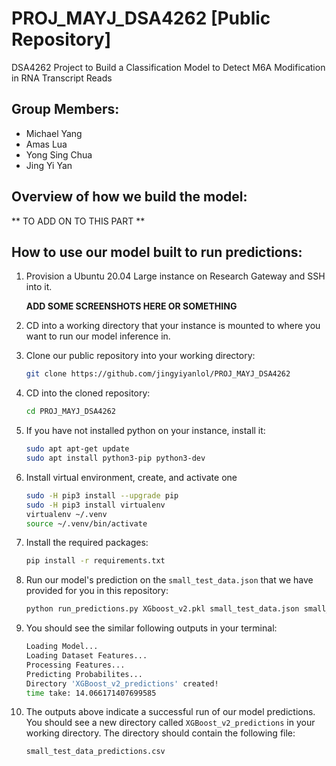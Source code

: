 # PROJ_MAYJ_DSA4262 [Public Repository]
DSA4262 Project to Build a Classification Model to Detect M6A Modification in RNA Transcript Reads

## Group Members:
- Michael Yang
- Amas Lua
- Yong Sing Chua
- Jing Yi Yan

## Overview of how we build the model:

** TO ADD ON TO THIS PART **


## How to use our model built to run predictions:
1. Provision a Ubuntu 20.04 Large instance on Research Gateway and SSH into it.

    **ADD SOME SCREENSHOTS HERE OR SOMETHING**

2. CD into a working directory that your instance is mounted to where you want to run our model inference in.

3. Clone our public repository into your working directory:
    ```bash
    git clone https://github.com/jingyiyanlol/PROJ_MAYJ_DSA4262
    ```
4. CD into the cloned repository:
    ```bash
    cd PROJ_MAYJ_DSA4262
    ```
5. If you have not installed python on your instance, install it:
    ```bash
    sudo apt apt-get update
    sudo apt install python3-pip python3-dev
    ```
6. Install virtual environment, create, and activate one
    ```bash
    sudo -H pip3 install --upgrade pip
    sudo -H pip3 install virtualenv
    virtualenv ~/.venv
    source ~/.venv/bin/activate
    ```
7. Install the required packages:
    ```bash
    pip install -r requirements.txt
    ```
8. Run our model's prediction on the `small_test_data.json` that we have provided for you in this repository:
    ```bash
    python run_predictions.py XGboost_v2.pkl small_test_data.json small_test_data_predictions.csv
    ```
9. You should see the similar following outputs in your terminal:
    ```bash
    Loading Model...
    Loading Dataset Features...
    Processing Features...
    Predicting Probabilites...
    Directory 'XGBoost_v2_predictions' created!
    time take: 14.066171407699585
    ```
10. The outputs above indicate a successful run of our model predictions. You should see a new directory called `XGBoost_v2_predictions` in your working directory. The directory should contain the following file:
    ```bash
    small_test_data_predictions.csv
    ```